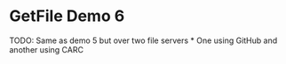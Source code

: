 # GetFile Demo 6
TODO: Same as demo 5 but over two file servers
	* One using GitHub and another using CARC


